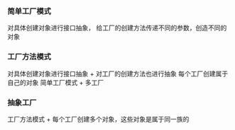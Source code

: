 ### 简单工厂模式
 对具体创建对象进行接口抽象， 给工厂的创建方法传递不同的参数，创造不同的对象

### 工厂方法模式
 对具体创建对象进行接口抽象 + 对工厂的创建方法也进行抽象
 每个工厂创建属于自己的对象
 简单工厂模式 + 多工厂

### 抽象工厂
 工厂方法模式 + 每个工厂创建多个对象，这些对象是属于同一族的